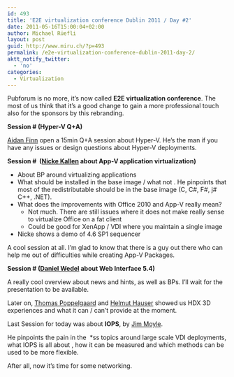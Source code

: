 ```yaml
---
id: 493
title: 'E2E virtualization conference Dublin 2011 / Day #2'
date: 2011-05-16T15:00:04+02:00
author: Michael Rüefli
layout: post
guid: http://www.miru.ch/?p=493
permalink: /e2e-virtualization-conference-dublin-2011-day-2/
aktt_notify_twitter:
  - 'no'
categories:
  - Virtualization
---
```

Pubforum is no more, it&#8217;s now called **E2E virtualization conference**. The most of us think that it&#8217;s a good change to gain a more professional touch also for the sponsors by this rebranding.

**Session # (Hyper-V Q+A)**

[Aidan Finn](http://www.aidanfinn.com/) open a 15min Q+A session about Hyper-V. He&#8217;s the man if you have any issues or design questions about Hyper-V deployments.

**Session #  ([Nicke Kallen](http://www.viridisit.se/eng/blog/) about App-V application virtualization)**

  * About BP around virtualizing applications
  * What should be installed in the base image / what not . He pinpoints that most of the redistributable should be in the base image (C, C#, F#, j# C++, .NET).
  * What does the improvements with Office 2010 and App-V really mean? 
      * Not much. There are still issues where it does not make really sense to virtualize Office on a fat client
      * Could be good for XenApp / VDI where you maintain a single image
  * Nicke shows a demo of 4.6 SP1 sequencer

A cool session at all. I&#8217;m glad to know that there is a guy out there who can help me out of difficulties while creating App-V Packages.

**Session # ([Daniel Wedel](http://www.wedel.no/) about Web Interface 5.4)**

A really cool overview about news and hints, as well as BPs. I&#8217;ll wait for the presentation to be available.

Later on, [Thomas Poppelgaard](http://www.poppelgaard.com/) and [Helmut Hauser](http://de.linkedin.com/pub/helmut-hauser/8/402/90) showed us HDX 3D experiences and what it can / can&#8217;t provide at the moment.

Last Session for today was about **IOPS**, by [Jim Moyle](http://www.jimmoyle.com/).

He pinpoints the pain in the  *ss topics around large scale VDI deployments, what IOPS is all about , how it can be measured and which methods can be used to be more flexible.

After all, now it&#8217;s time for some networking.